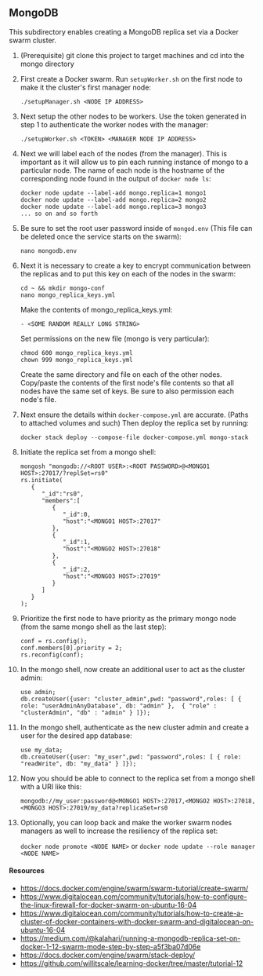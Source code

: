 ## MongoDB

This subdirectory enables creating a MongoDB replica set via a Docker swarm
cluster.

1. (Prerequisite) git clone this project to target machines and cd into the mongo directory

2. First create a Docker swarm. Run `setupWorker.sh` on the first node to make it
the cluster's first manager node:
    
    `./setupManager.sh <NODE IP ADDRESS>`

3. Next setup the other nodes to be workers. Use the token generated in step 1
to authenticate the worker nodes with the manager:

    `./setupWorker.sh <TOKEN> <MANAGER NODE IP ADDRESS>`

4. Next we will label each of the nodes (from the manager). This is important as it will allow 
us to pin each running instance of mongo to a particular node. The name of each node is the hostname
of the corresponding node found in the output of `docker node ls`:

    ```
   docker node update --label-add mongo.replica=1 mongo1
   docker node update --label-add mongo.replica=2 mongo2
   docker node update --label-add mongo.replica=3 mongo3
   ... so on and so forth
    ```
    
5. Be sure to set the root user password inside of `mongod.env`
(This file can be deleted once the service starts on the swarm):

    `nano mongodb.env`
    
6. Next it is necessary to create a key to encrypt communication between the replicas and to put this key on each 
of the nodes in the swarm:

    ```
   cd ~ && mkdir mongo-conf
   nano mongo_replica_keys.yml
   ```
   
   Make the contents of mongo_replica_keys.yml:
   
   ```
   - <SOME RANDOM REALLY LONG STRING>
   ```
   
   Set permissions on the new file (mongo is very particular):
   
   ```
   chmod 600 mongo_replica_keys.yml
   chown 999 mongo_replica_keys.yml
   ```
   
   Create the same directory and file on each of the other nodes. Copy/paste the contents of the first node's 
   file contents so that all nodes have the same set of keys. Be sure to also permission each node's file.
    
7. Next ensure the details within `docker-compose.yml` are accurate. (Paths to attached
 volumes and such) Then deploy the replica set by running:

    `docker stack deploy --compose-file docker-compose.yml mongo-stack`
    
8. Initiate the replica set from a mongo shell:

    ```
   mongosh "mongodb://<ROOT USER>:<ROOT PASSWORD>@<MONGO1 HOST>:27017/?replSet=rs0"
   rs.initiate(
       {
          "_id":"rs0",
          "members":[
             {
                "_id":0,
                "host":"<MONGO1 HOST>:27017"
             },
             {
                "_id":1,
                "host":"<MONGO2 HOST>:27018"
             },
             {
                "_id":2,
                "host":"<MONGO3 HOST>:27019"
             }
          ]
       }
   );
   ```

9. Prioritize the first node to have priority as the primary mongo node (from the same mongo shell as the last
step):

    ```
    conf = rs.config();
    conf.members[0].priority = 2;
    rs.reconfig(conf);
    ```
    
10. In the mongo shell, now create an additional user to act as the cluster admin:

    ```
    use admin;
    db.createUser({user: "cluster_admin",pwd: "password",roles: [ { role: "userAdminAnyDatabase", db: "admin" },  { "role" : "clusterAdmin", "db" : "admin" } ]});
    ```
    
11. In the mongo shell, authenticate as the new cluster admin and create a user for the desired app database:

    ```
    use my_data;
    db.createUser({user: "my_user",pwd: "password",roles: [ { role: "readWrite", db: "my_data" } ]});
    ```
    
12. Now you should be able to connect to the replica set from a mongo shell with a URI like this:

    `mongodb://my_user:password@<MONGO1 HOST>:27017,<MONGO2 HOST>:27018,<MONGO3 HOST>:27019/my_data?replicaSet=rs0`
    
13. Optionally, you can loop back and make the worker swarm nodes managers as well to increase the resiliency of
the replica set:

    `docker node promote <NODE NAME>` or `docker node update --role manager <NODE NAME>`

#### Resources
- https://docs.docker.com/engine/swarm/swarm-tutorial/create-swarm/
- https://www.digitalocean.com/community/tutorials/how-to-configure-the-linux-firewall-for-docker-swarm-on-ubuntu-16-04
- https://www.digitalocean.com/community/tutorials/how-to-create-a-cluster-of-docker-containers-with-docker-swarm-and-digitalocean-on-ubuntu-16-04
- https://medium.com/@kalahari/running-a-mongodb-replica-set-on-docker-1-12-swarm-mode-step-by-step-a5f3ba07d06e
- https://docs.docker.com/engine/swarm/stack-deploy/
- https://github.com/willitscale/learning-docker/tree/master/tutorial-12